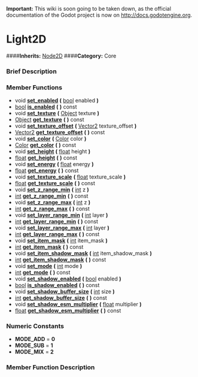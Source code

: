 **Important:** This wiki is soon going to be taken down, as the official documentation of the Godot project is now on http://docs.godotengine.org.

#  Light2D  
####**Inherits:** [Node2D](class_node2d)
####**Category:** Core

###  Brief Description  


###  Member Functions 
  * void  **[set&#95;enabled](#set_enabled)**  **(** [bool](class_bool) enabled  **)**
  * [bool](class_bool)  **[is&#95;enabled](#is_enabled)**  **(** **)** const
  * void  **[set&#95;texture](#set_texture)**  **(** [Object](class_object) texture  **)**
  * [Object](class_object)  **[get&#95;texture](#get_texture)**  **(** **)** const
  * void  **[set&#95;texture&#95;offset](#set_texture_offset)**  **(** [Vector2](class_vector2) texture_offset  **)**
  * [Vector2](class_vector2)  **[get&#95;texture&#95;offset](#get_texture_offset)**  **(** **)** const
  * void  **[set&#95;color](#set_color)**  **(** [Color](class_color) color  **)**
  * [Color](class_color)  **[get&#95;color](#get_color)**  **(** **)** const
  * void  **[set&#95;height](#set_height)**  **(** [float](class_float) height  **)**
  * [float](class_float)  **[get&#95;height](#get_height)**  **(** **)** const
  * void  **[set&#95;energy](#set_energy)**  **(** [float](class_float) energy  **)**
  * [float](class_float)  **[get&#95;energy](#get_energy)**  **(** **)** const
  * void  **[set&#95;texture&#95;scale](#set_texture_scale)**  **(** [float](class_float) texture_scale  **)**
  * [float](class_float)  **[get&#95;texture&#95;scale](#get_texture_scale)**  **(** **)** const
  * void  **[set&#95;z&#95;range&#95;min](#set_z_range_min)**  **(** [int](class_int) z  **)**
  * [int](class_int)  **[get&#95;z&#95;range&#95;min](#get_z_range_min)**  **(** **)** const
  * void  **[set&#95;z&#95;range&#95;max](#set_z_range_max)**  **(** [int](class_int) z  **)**
  * [int](class_int)  **[get&#95;z&#95;range&#95;max](#get_z_range_max)**  **(** **)** const
  * void  **[set&#95;layer&#95;range&#95;min](#set_layer_range_min)**  **(** [int](class_int) layer  **)**
  * [int](class_int)  **[get&#95;layer&#95;range&#95;min](#get_layer_range_min)**  **(** **)** const
  * void  **[set&#95;layer&#95;range&#95;max](#set_layer_range_max)**  **(** [int](class_int) layer  **)**
  * [int](class_int)  **[get&#95;layer&#95;range&#95;max](#get_layer_range_max)**  **(** **)** const
  * void  **[set&#95;item&#95;mask](#set_item_mask)**  **(** [int](class_int) item_mask  **)**
  * [int](class_int)  **[get&#95;item&#95;mask](#get_item_mask)**  **(** **)** const
  * void  **[set&#95;item&#95;shadow&#95;mask](#set_item_shadow_mask)**  **(** [int](class_int) item_shadow_mask  **)**
  * [int](class_int)  **[get&#95;item&#95;shadow&#95;mask](#get_item_shadow_mask)**  **(** **)** const
  * void  **[set&#95;mode](#set_mode)**  **(** [int](class_int) mode  **)**
  * [int](class_int)  **[get&#95;mode](#get_mode)**  **(** **)** const
  * void  **[set&#95;shadow&#95;enabled](#set_shadow_enabled)**  **(** [bool](class_bool) enabled  **)**
  * [bool](class_bool)  **[is&#95;shadow&#95;enabled](#is_shadow_enabled)**  **(** **)** const
  * void  **[set&#95;shadow&#95;buffer&#95;size](#set_shadow_buffer_size)**  **(** [int](class_int) size  **)**
  * [int](class_int)  **[get&#95;shadow&#95;buffer&#95;size](#get_shadow_buffer_size)**  **(** **)** const
  * void  **[set&#95;shadow&#95;esm&#95;multiplier](#set_shadow_esm_multiplier)**  **(** [float](class_float) multiplier  **)**
  * [float](class_float)  **[get&#95;shadow&#95;esm&#95;multiplier](#get_shadow_esm_multiplier)**  **(** **)** const

###  Numeric Constants  
  * **MODE_ADD** = **0**
  * **MODE_SUB** = **1**
  * **MODE_MIX** = **2**

###  Member Function Description  
